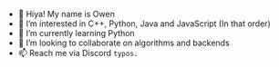 

- 👋 Hiya! My name is Owen
- 👀 I’m interested in C++, Python, Java and JavaScript (In that order)
- 🌱 I’m currently learning Python
- 💞️ I’m looking to collaborate on algorithms and backends
- 📫 Reach me via Discord `typos.`
